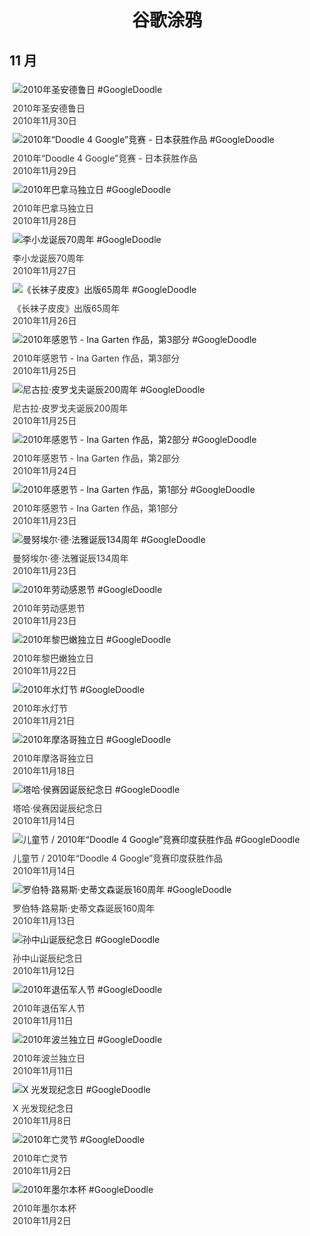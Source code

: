 
<h1 align="center"> 谷歌涂鸦 </h1>




## 11 月

<div class="image">


<img src="https://www.google.com/logos/2010/st-andrews-day10-hpi.gif" alt="2010年圣安德鲁日 #GoogleDoodle" style="margin: 5px"/>
<div class="info" style="font-size: 14px; color:#333333; margin:5px"><div class="title">2010年圣安德鲁日</div><div class="date">2010年11月30日</div></div>

<img src="https://www.google.com/logos/2010/d4g10_JP_winner-hp.jpg" alt="2010年“Doodle 4 Google”竞赛 - 日本获胜作品 #GoogleDoodle" style="margin: 5px"/>
<div class="info" style="font-size: 14px; color:#333333; margin:5px"><div class="title">2010年“Doodle 4 Google”竞赛 - 日本获胜作品</div><div class="date">2010年11月29日</div></div>

<img src="https:https://lh3.googleusercontent.com/97Sjq-vXPzOxKLjFdg05zWOeKtRQHKlX1fgltgrztie2VUyw-PHekUoD2WCkfPGGRdXk1YjTQtmckazzIHPut_PFrglSeDLQ7HA94EU3=s660" alt="2010年巴拿马独立日 #GoogleDoodle" style="margin: 5px"/>
<div class="info" style="font-size: 14px; color:#333333; margin:5px"><div class="title">2010年巴拿马独立日</div><div class="date">2010年11月28日</div></div>

<img src="https://www.google.com/logos/2010/brucelee2010-hp.jpg" alt="李小龙诞辰70周年 #GoogleDoodle" style="margin: 5px"/>
<div class="info" style="font-size: 14px; color:#333333; margin:5px"><div class="title">李小龙诞辰70周年</div><div class="date">2010年11月27日</div></div>

<img src="https:https://lh3.googleusercontent.com/5O1swU9ImfH5XF44LKEOU4fvhNYasIUaUteRT7PsRvBQkOGlj0UKK19-XmfGabGsypAqb-HGnM21xKjdtvVCPftZT142LfKfs7Dlvs8=s660" alt="《长袜子皮皮》出版65周年 #GoogleDoodle" style="margin: 5px"/>
<div class="info" style="font-size: 14px; color:#333333; margin:5px"><div class="title">《长袜子皮皮》出版65周年</div><div class="date">2010年11月26日</div></div>

<img src="https:https://lh3.googleusercontent.com/UItdRdk0zbrYrDBfDQg8YeIL_VugBO0P0v3Gc1evhemaRQRPIbIVTE0yt5MoiOODtlAVqxZQXaRH6usthsKKmV35MoShEqjxvnaTqnTE=s660" alt="2010年感恩节 - Ina Garten 作品，第3部分 #GoogleDoodle" style="margin: 5px"/>
<div class="info" style="font-size: 14px; color:#333333; margin:5px"><div class="title">2010年感恩节 - Ina Garten 作品，第3部分</div><div class="date">2010年11月25日</div></div>

<img src="https:https://lh3.googleusercontent.com/zd66sYSAeJ6OzEW0jCsa_P15ygm3zDDw-cyztdQhTwoeGQ5fC-Ny_cG_1a_IU8oVpZk2zJv0Q2aSd4yOVBQ2DdN2ZTNBCqGqpUt1HgvH=s660" alt="尼古拉·皮罗戈夫诞辰200周年 #GoogleDoodle" style="margin: 5px"/>
<div class="info" style="font-size: 14px; color:#333333; margin:5px"><div class="title">尼古拉·皮罗戈夫诞辰200周年</div><div class="date">2010年11月25日</div></div>

<img src="https:https://lh3.googleusercontent.com/HOAGhtfN_YRcfv_5dMJ4v0AoPrZhC1jaI7heK4ugcR6UkuMB-Xx9ASat2cDM41JG3z8GKM5jJ-bWxeCOQ-CfXYXM-tnHpUgBsi-b-S8=s660" alt="2010年感恩节 - Ina Garten 作品，第2部分 #GoogleDoodle" style="margin: 5px"/>
<div class="info" style="font-size: 14px; color:#333333; margin:5px"><div class="title">2010年感恩节 - Ina Garten 作品，第2部分</div><div class="date">2010年11月24日</div></div>

<img src="https:https://lh3.googleusercontent.com/AS1BWlGQ3apWuExoSDJtv-eo6ETlQD8-CknpGWpu-FlwdOU8-1OP-fqYGLhYGMFWymKqykt8jDJRw0-xjKIg-rGCiV9glxA6fDRSYb2WzQ=s660" alt="2010年感恩节 - Ina Garten 作品，第1部分 #GoogleDoodle" style="margin: 5px"/>
<div class="info" style="font-size: 14px; color:#333333; margin:5px"><div class="title">2010年感恩节 - Ina Garten 作品，第1部分</div><div class="date">2010年11月23日</div></div>

<img src="https://www.google.com/logos/2010/manuel-de-falla10-hp.gif" alt="曼努埃尔·德·法雅诞辰134周年 #GoogleDoodle" style="margin: 5px"/>
<div class="info" style="font-size: 14px; color:#333333; margin:5px"><div class="title">曼努埃尔·德·法雅诞辰134周年</div><div class="date">2010年11月23日</div></div>

<img src="https://www.google.com/logos/2010/laborthanksgiving10-hp.jpg" alt="2010年劳动感恩节 #GoogleDoodle" style="margin: 5px"/>
<div class="info" style="font-size: 14px; color:#333333; margin:5px"><div class="title">2010年劳动感恩节</div><div class="date">2010年11月23日</div></div>

<img src="https:https://lh3.googleusercontent.com/2HijKtffhbm7tY4rbBpfKmC7EHMwFMt1BEqjzLHayS8duyTqoljj46NWGaf66UD_JokaCUYOM_svHqr31Gc4bNkejzs-aJ3wT6u9S8mz=s660" alt="2010年黎巴嫩独立日 #GoogleDoodle" style="margin: 5px"/>
<div class="info" style="font-size: 14px; color:#333333; margin:5px"><div class="title">2010年黎巴嫩独立日</div><div class="date">2010年11月22日</div></div>

<img src="https://www.google.com/logos/2010/loykrathong10-hp.jpg" alt="2010年水灯节 #GoogleDoodle" style="margin: 5px"/>
<div class="info" style="font-size: 14px; color:#333333; margin:5px"><div class="title">2010年水灯节</div><div class="date">2010年11月21日</div></div>

<img src="https:https://lh3.googleusercontent.com/-tFkbUnAJPhpSX45zAKdw6CFwXMYeUkz0zeAJ0vqatUuaa0nWze5cgJvVuv8jtxajByZ4t-41UqQW2JRRw-4pSPz810WZQXEXOk7M3KM=s660" alt="2010年摩洛哥独立日 #GoogleDoodle" style="margin: 5px"/>
<div class="info" style="font-size: 14px; color:#333333; margin:5px"><div class="title">2010年摩洛哥独立日</div><div class="date">2010年11月18日</div></div>

<img src="https:https://lh3.googleusercontent.com/-KY8jWHMtd58HJcRUBsnAGXHMwhNQ8GvUBeO0NEKDPh2-C3KpLFtJEHMQsCx-NkIgJbzbQ9_IXflP_NqUk88sOuSUjo4wYoZDqUeDIY=s660" alt="塔哈·侯赛因诞辰纪念日 #GoogleDoodle" style="margin: 5px"/>
<div class="info" style="font-size: 14px; color:#333333; margin:5px"><div class="title">塔哈·侯赛因诞辰纪念日</div><div class="date">2010年11月14日</div></div>

<img src="https:https://lh3.googleusercontent.com/li8yJLjoi5IlFCMnuVeidbxYVFOjeic8BTzM8T-lYngeWNUNm93agBuqPH1A_7K_O4xJ2nmpjDKyFhCTkqVqu2UwGT3yyolhyf6qUxlY=s660" alt="儿童节 / 2010年“Doodle 4 Google”竞赛印度获胜作品 #GoogleDoodle" style="margin: 5px"/>
<div class="info" style="font-size: 14px; color:#333333; margin:5px"><div class="title">儿童节 / 2010年“Doodle 4 Google”竞赛印度获胜作品</div><div class="date">2010年11月14日</div></div>

<img src="https:https://lh3.googleusercontent.com/9KFOdsGDLQ3aMQQ1XYe4vq83J3H85KqONLxabLYEPpdBgIEg9Vme6EYTYVHwKJZ9CTUhjN40n1TC0HyUcIbzlPhuOsZidSBYslla-URj=s660" alt="罗伯特·路易斯·史蒂文森诞辰160周年 #GoogleDoodle" style="margin: 5px"/>
<div class="info" style="font-size: 14px; color:#333333; margin:5px"><div class="title">罗伯特·路易斯·史蒂文森诞辰160周年</div><div class="date">2010年11月13日</div></div>

<img src="https://www.google.com/logos/2010/yatsen10-hp.jpg" alt="孙中山诞辰纪念日 #GoogleDoodle" style="margin: 5px"/>
<div class="info" style="font-size: 14px; color:#333333; margin:5px"><div class="title">孙中山诞辰纪念日</div><div class="date">2010年11月12日</div></div>

<img src="https://www.google.com/logos/2010/veteransday2010-ps.jpg" alt="2010年退伍军人节 #GoogleDoodle" style="margin: 5px"/>
<div class="info" style="font-size: 14px; color:#333333; margin:5px"><div class="title">2010年退伍军人节</div><div class="date">2010年11月11日</div></div>

<img src="https:https://lh3.googleusercontent.com/jOO9mEZeI6n8BTBKfz4VLTl3q6mrWJNVMwlulGYMSRio9PfIklEX0JomZ35IMCQ7dy0BbvK65f1_Fx7ruML5HnUVLnU9EFfSHwhADCK3=s660" alt="2010年波兰独立日 #GoogleDoodle" style="margin: 5px"/>
<div class="info" style="font-size: 14px; color:#333333; margin:5px"><div class="title">2010年波兰独立日</div><div class="date">2010年11月11日</div></div>

<img src="https://www.google.com/logos/2010/xraydiscovery2010-ps.gif" alt="X 光发现纪念日 #GoogleDoodle" style="margin: 5px"/>
<div class="info" style="font-size: 14px; color:#333333; margin:5px"><div class="title">X 光发现纪念日</div><div class="date">2010年11月8日</div></div>

<img src="https:https://lh3.googleusercontent.com/HwWQBEc4MGc3nN9dU29RJFPuUEGhr5dHZw8SmNE2MktG31AlrXHey5jEbL6fT-XwZZ9Xt-TwlPWwC0zCqfqUqaXHV-nyADTaur-USDs=s660" alt="2010年亡灵节 #GoogleDoodle" style="margin: 5px"/>
<div class="info" style="font-size: 14px; color:#333333; margin:5px"><div class="title">2010年亡灵节</div><div class="date">2010年11月2日</div></div>

<img src="https:https://lh3.googleusercontent.com/ODgxMmcDYABclji_vNg4ODz7qlDUirCuwNaZ1VKPpxf3zUsDGbxpwsWmGA7daV2t7yRbvNsFHVbaRwDbR16SnVpGRVnDvgJx1HU-TRWr4g=s660" alt="2010年墨尔本杯 #GoogleDoodle" style="margin: 5px"/>
<div class="info" style="font-size: 14px; color:#333333; margin:5px"><div class="title">2010年墨尔本杯</div><div class="date">2010年11月2日</div></div>

</div>









